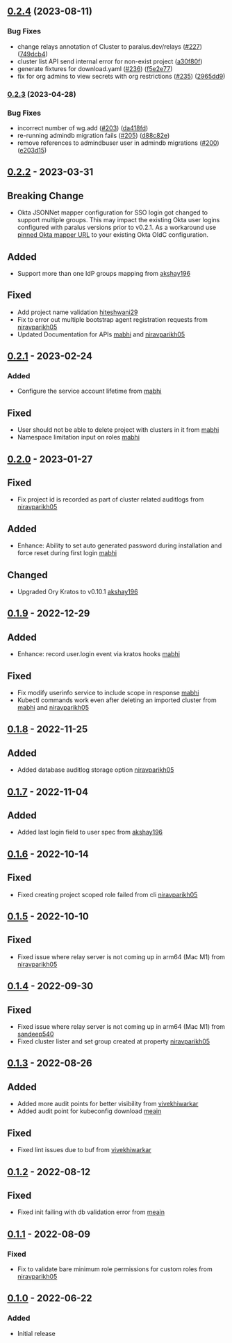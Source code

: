 ## [0.2.4](https://github.com/paralus/paralus/compare/v0.2.3...v0.2.4) (2023-08-11)

### Bug Fixes

* change relays annotation of Cluster to paralus.dev/relays ([#227](https://github.com/paralus/paralus/issues/227)) ([749dcb4](https://github.com/paralus/paralus/commit/749dcb46d4f82341c9e2f5168ef15ac71011694e))
* cluster list API send internal error for non-exist project ([a30f80f](https://github.com/paralus/paralus/commit/a30f80f426f95327acf25ba095755fed19a566c6))
* generate fixtures for download.yaml ([#236](https://github.com/paralus/paralus/issues/236)) ([f5e2e77](https://github.com/paralus/paralus/commit/f5e2e7739d66c73803b7a231961ce5d316eb2408))
* fix for org admins to view secrets with org restrictions ([#235](https://github.com/paralus/paralus/issues/235)) ([2965dd9](https://github.com/paralus/paralus/commit/2965dd9fdf15d71f9b0fd18aa063daad505485a3))


### [0.2.3](https://github.com/paralus/paralus/compare/v0.2.2...v0.2.3) (2023-04-28)


### Bug Fixes

* incorrect number of wg.add ([#203](https://github.com/paralus/paralus/issues/203)) ([da418fd](https://github.com/paralus/paralus/commit/da418fd3d583ef3cf0a49e22b566b1ac020beb12))
* re-running admindb migration fails ([#205](https://github.com/paralus/paralus/issues/205)) ([d88c82e](https://github.com/paralus/paralus/commit/d88c82e0df7c6cb959d800ba87f5eee565f0dc31))
* remove references to admindbuser user in admindb migrations ([#200](https://github.com/paralus/paralus/issues/200)) ([e203d15](https://github.com/paralus/paralus/commit/e203d15b8f0bcd8feba189324aa9545ed637b0fc))

## [0.2.2] - 2023-03-31

## Breaking Change

- Okta JSONNet mapper configuration for SSO login got changed to support multiple groups. This may impact the existing Okta user logins configured with paralus versions prior to v0.2.1. As a workaround use [pinned Okta mapper URL](https://raw.githubusercontent.com/paralus/paralus/v0.2.1/_kratos/oidc-mappers/okta.jsonnet) to your existing Okta OIdC configuration.

## Added
- Support more than one IdP groups mapping from [akshay196](https://github.com/akshay196)

## Fixed
- Add project name validation [hiteshwani29](https://github.com/hiteshwani29)
- Fix to error out multiple bootstrap agent registration requests from [niravparikh05](https://github.com/niravparikh05)
- Updated Documentation for APIs [mabhi](https://github.com/mabhi) and [niravparikh05](https://github.com/niravparikh05)

## [0.2.1] - 2023-02-24
### Added
-  Configure the service account lifetime from [mabhi](https://github.com/mabhi)

## Fixed
- User should not be able to delete project with clusters in it from [mabhi](https://github.com/mabhi)
- Namespace limitation input on roles [mabhi](https://github.com/mabhi)

## [0.2.0] - 2023-01-27

## Fixed
- Fix project id is recorded as part of cluster related auditlogs from [niravparikh05](https://github.com/niravparikh05)

## Added
- Enhance: Ability to set auto generated password during installation and force reset during first login [mabhi](https://github.com/mabhi)

## Changed
- Upgraded Ory Kratos to v0.10.1 [akshay196](https://github.com/akshay196)

## [0.1.9] - 2022-12-29

## Added
- Enhance: record user.login event via kratos hooks [mabhi](https://github.com/mabhi)

## Fixed
- Fix modify userinfo service to include scope in response [mabhi](https://github.com/mabhi)
- Kubectl commands work even after deleting an imported cluster from [mabhi](https://github.com/mabhi) and [niravparikh05](https://github.com/niravparikh05)

## [0.1.8] - 2022-11-25

## Added

- Added database auditlog storage option [niravparikh05](https://github.com/niravparikh05)

## [0.1.7] - 2022-11-04

## Added

- Added last login field to user spec from [akshay196](https://github.com/akshay196)

## [0.1.6] - 2022-10-14

## Fixed

- Fixed creating project scoped role failed from cli [niravparikh05](https://github.com/niravparikh05)

## [0.1.5] - 2022-10-10

## Fixed

- Fixed issue where relay server is not coming up in arm64 (Mac M1) from [niravparikh05](https://github.com/niravparikh05)

## [0.1.4] - 2022-09-30

## Fixed

- Fixed issue where relay server is not coming up in arm64 (Mac M1) from [sandeep540](https://github.com/sandeep540)
- Fixed cluster lister and set group created at property [niravparikh05](https://github.com/niravparikh05)

## [0.1.3] - 2022-08-26

## Added

- Added more audit points for better visibility from [vivekhiwarkar](https://github.com/vivekhiwarkar)
- Added audit point for kubeconfig download [meain](https://github.com/meain)

## Fixed

- Fixed lint issues due to buf from [vivekhiwarkar](https://github.com/vivekhiwarkar)

## [0.1.2] - 2022-08-12

## Fixed
- Fixed init failing with db validation error from [meain](https://github.com/meain)

## [0.1.1] - 2022-08-09

### Fixed
- Fix to validate bare minimum role permissions for custom roles from [niravparikh05](https://github.com/niravparikh05)

## [0.1.0] - 2022-06-22
### Added
- Initial release

[Unreleased]: https://github.com/paralus/paralus/compare/v0.2.3...HEAD
[0.2.3]: https://github.com/paralus/paralus/compare/v0.2.2...v0.2.3
[0.2.2]: https://github.com/paralus/paralus/compare/v0.2.1...v0.2.2
[0.2.1]: https://github.com/paralus/paralus/compare/v0.2.0...v0.2.1
[0.2.0]: https://github.com/paralus/paralus/compare/v0.1.9...v0.2.0
[0.1.9]: https://github.com/paralus/paralus/compare/v0.1.8...v0.1.9
[0.1.8]: https://github.com/paralus/paralus/compare/v0.1.7...v0.1.8
[0.1.7]: https://github.com/paralus/paralus/compare/v0.1.6...v0.1.7
[0.1.6]: https://github.com/paralus/paralus/compare/v0.1.5...v0.1.6
[0.1.5]: https://github.com/paralus/paralus/compare/v0.1.4...v0.1.5
[0.1.4]: https://github.com/paralus/paralus/compare/v0.1.3...v0.1.4
[0.1.3]: https://github.com/paralus/paralus/compare/v0.1.2...v0.1.3
[0.1.2]: https://github.com/paralus/paralus/compare/v0.1.1...v0.1.2
[0.1.1]: https://github.com/paralus/paralus/compare/v0.1.0...v0.1.1
[0.1.0]: https://github.com/paralus/paralus/releases/tag/v0.1.0
